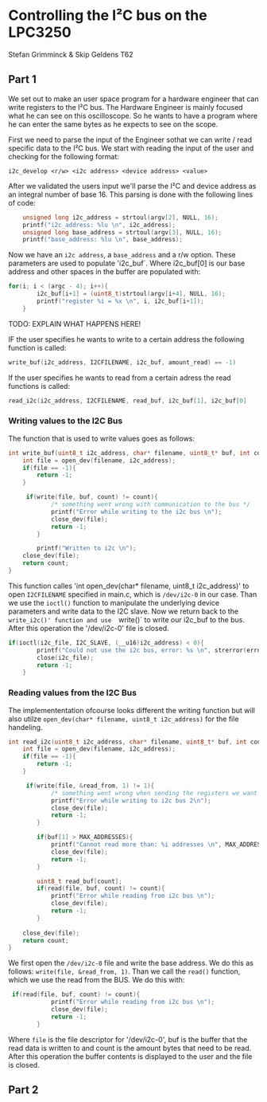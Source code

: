 # Controlling the I²C bus on the LPC3250
Stefan Grimminck & Skip Geldens
T62

## Part 1 
We set out to make an user space program for a hardware engineer that can write registers to the  I²C bus.
The Hardware Engineer is mainly focused what he can see on this oscilloscope. So he wants to have a
program where he can enter the same bytes as he expects to see on the scope.


First we need to parse the input of the Engineer sothat we can write / read specific data to the I²C bus. 
We start with reading the input of the user and checking for the following format:

`i2c_develop <r/w> <i2c address> <device address> <value>`

After we validated the users input we'll parse the I²C and device address as an integral number of base 16.
This parsing is done with the following lines of code:
```c
    unsigned long i2c_address = strtoul(argv[2], NULL, 16);
    printf("i2c_address: %lu \n", i2c_address);
    unsigned long base_address = strtoul(argv[3], NULL, 16);
    printf("base_address: %lu \n", base_address);

```
Now we have an `i2c address`, a `base_address` and a r/w option. These parameters are used to populate 'i2c_buf`. 
Where i2c_buf[0] is our base address and other spaces in the buffer are populated with:
```c
for(i; i < (argc - 4); i++){
        i2c_buf[i+1] = (uint8_t)strtoul(argv[i+4], NULL, 16);
        printf("register %i = %x \n", i, i2c_buf[i+1]);
    }
```
TODO: EXPLAIN WHAT HAPPENS HERE!

IF the user specifies he wants to write to a certain address the following function is called:
```c
write_buf(i2c_address, I2CFILENAME, i2c_buf, amount_read) == -1)
```

If the user specifies he wants to read from a certain adress the read functions is called:

```c
read_i2c(i2c_address, I2CFILENAME, read_buf, i2c_buf[1], i2c_buf[0]
``` 

### Writing values to the I2C Bus ###

The function that is used to write values goes as follows:
```c
int write_buf(uint8_t i2c_address, char* filename, uint8_t* buf, int count){
    int file = open_dev(filename, i2c_address);
    if(file == -1){
        return -1;
    }

     if(write(file, buf, count) != count){
            /* something went wrong with communication to the bus */
            printf("Error while writing to the i2c bus \n");
            close_dev(file);
            return -1;
        }

        printf("Written to i2c \n");
    close_dev(file);
    return count;
}
```

This function calles 'int open_dev(char* filename, uint8_t i2c_address)' to open `I2CFILENAME` specified in main.c, which is `/dev/i2c-0` in our case. Than we use the `ioctl()` function to manipulate the underlying device parameters and write data to the I2C slave. 
Now we return back to the `write_i2c()' function and use  `write()` to write our i2c_buf to the bus.
After this operation the '/dev/i2c-0' file is closed.

```c
if(ioctl(i2c_file, I2C_SLAVE, (__u16)i2c_address) < 0){
        printf("Could not use the i2c bus, error: %s \n", strerror(errno));
        close(i2c_file);
        return -1;
    }
```
    

### Reading values from the I2C Bus ###

The implemententation ofcourse looks different the writing function but will also utilze `open_dev(char* filename, uint8_t i2c_address)` for the file handeling.

```c
int read_i2c(uint8_t i2c_address, char* filename, uint8_t* buf, int count, uint8_t read_from){
    int file = open_dev(filename, i2c_address);
    if(file == -1){
        return -1;
    }

     if(write(file, &read_from, 1) != 1){
            /* something went wrong when sending the registers we want to read */
            printf("Error while writing to i2c bus 2\n");
            close_dev(file);
            return -1;
        }

        if(buf[1] > MAX_ADDRESSES){
            printf("Cannot read more than: %i addresses \n", MAX_ADDRESSES);
            close_dev(file);
            return -1;
        }

        uint8_t read_buf[count];
        if(read(file, buf, count) != count){
            printf("Error while reading from i2c bus \n");
            close_dev(file);
            return -1;
        }
    
    close_dev(file);
    return count;
}
```
We first open the `/dev/i2c-0` file and write the base address. We do this as follows: `write(file, &read_from, 1)`.
Than we call the `read()` function, which we use the read from the BUS.
We do this with:
```c
 if(read(file, buf, count) != count){
            printf("Error while reading from i2c bus \n");
            close_dev(file);
            return -1;
        }
```
 Where `file` is the file descriptor for '/dev/i2c-0', buf is the buffer that the read data is written to and count is the amount bytes that need to be read. After this operation the buffer contents is displayed to the user and the file is closed.
 
 
## Part 2
